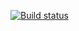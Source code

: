 [![Build status](https://ci.appveyor.com/api/projects/status/posh2th0v9tdlwqt/branch/main?svg=true)](https://ci.appveyor.com/project/IrinaQA61/postmanecho-moilg/branch/main)
